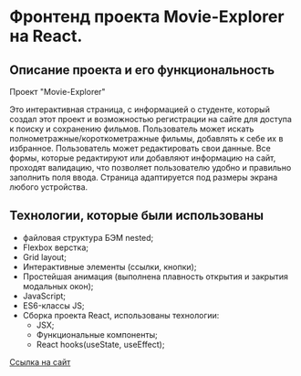 # Фронтенд проекта Movie-Explorer на React.

## Описание проекта и его функциональность

Проект "Movie-Explorer"

Это интерактивная страница, с информацией о студенте, который создал этот проект и возможностью регистрации на сайте для доступа к поиску и сохранению фильмов.
Пользователь может искать полнометражные/короткометражные фильмы, добавлять к себе их в избранное.
Пользователь может редактировать свои данные.
Все формы, которые редактируют или добавляют информацию на сайт, проходят валидацию, что позволяет пользователю удобно и правильно заполнить поля ввода.
Страница адаптируется под размеры экрана любого устройства.

## Технологии, которые были использованы
* файловая структура БЭМ nested;
* Flexbox верстка;
* Grid layout;
* Интерактивные элементы (ссылки, кнопки);
* Простейшая анимация (выполнена плавность открытия и закрытия модальных окон);
* JavaScript;
* ES6-классы JS;
* Сборка проекта React, использованы технологии:
    * JSX;
    * Функциональные компоненты;
    * React hooks(useState, useEffect);

[Ссылка на сайт](https://movie-explorer22.herokuapp.com)